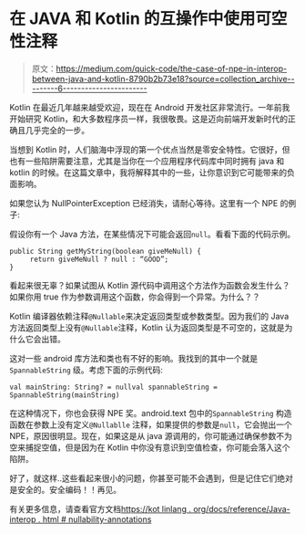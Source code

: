 # 在 JAVA 和 Kotlin 的互操作中使用可空性注释

> 原文：<https://medium.com/quick-code/the-case-of-npe-in-interop-between-java-and-kotlin-8790b2b73e18?source=collection_archive---------6----------------------->

Kotlin 在最近几年越来越受欢迎，现在在 Android 开发社区非常流行。一年前我开始研究 Kotlin，和大多数程序员一样，我很敬畏。这是迈向前端开发新时代的正确且几乎完全的一步。

当想到 Kotlin 时，人们脑海中浮现的第一个优点当然是零安全特性。它很好，但也有一些陷阱需要注意，尤其是当你在一个应用程序代码库中同时拥有 java 和 kotlin 的时候。在这篇文章中，我将解释其中的一些，让你意识到它可能带来的负面影响。

如果您认为 NullPointerException 已经消失，请耐心等待。这里有一个 NPE 的例子:

假设你有一个 Java 方法，在某些情况下可能会返回`null`。看看下面的代码示例。

```
public String getMyString(boolean giveMeNull) {
     return giveMeNull ? null : “GOOD”;
}
```

看起来很无辜？如果试图从 Kotlin 源代码中调用这个方法作为函数会发生什么？如果你用 true 作为参数调用这个函数，你会得到一个异常。为什么？？

Kotlin 编译器依赖注释`@Nullable`来决定返回类型或参数类型。因为我们的 Java 方法返回类型上没有`@Nullable`注释，Kotlin 认为返回类型是不可空的，这就是为什么它会出错。

这对一些 android 库方法和类也有不好的影响。我找到的其中一个就是`SpannableString` 级。考虑下面的示例代码:

```
val mainString: String? = nullval spannableString = SpannableString(mainString)
```

在这种情况下，你也会获得 NPE 奖。android.text 包中的`SpannableString` 构造函数在参数上没有定义`@Nullablle` 注释，如果提供的参数是`null`，它会抛出一个 NPE，原因很明显。现在，如果这是从 java 源调用的，你可能通过确保参数不为空来捕捉空值，但是因为在 Kotlin 中你没有意识到空值检查，你可能会落入这个陷阱。

好了，就这样..这些看起来很小的问题，你甚至可能不会遇到，但是记住它们绝对是安全的。安全编码！！再见。

有关更多信息，请查看官方文档[https://kot linlang . org/docs/reference/Java-interop . html # nullability-annotations](https://kotlinlang.org/docs/reference/java-interop.html#nullability-annotations)